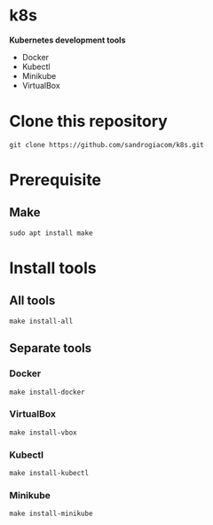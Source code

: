 # k8s

**Kubernetes development tools**

* Docker
* Kubectl
* Minikube
* VirtualBox

# Clone this repository

`git clone https://github.com/sandrogiacom/k8s.git`

# Prerequisite

## Make

`sudo apt install make`

# Install tools

## All tools

`make install-all`

## Separate tools


### Docker

`make install-docker`


### VirtualBox

`make install-vbox`

### Kubectl

`make install-kubectl`

### Minikube

`make install-minikube`
